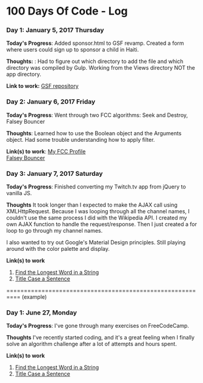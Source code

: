 # 100 Days Of Code - Log

### Day 1: January 5, 2017 Thursday

**Today's Progress**: Added sponsor.html to GSF revamp. Created a form where users could sign up to sponsor a child in Haiti.

**Thoughts:** : Had to figure out which directory to add the file and which directory was compiled by Gulp. Working from the Views directory NOT the app directory.

**Link to work:** [GSF repository](https://github.com/sunsplat/GSF)

### Day 2: January 6, 2017 Friday

**Today's Progress**: Went through two FCC algorithms: Seek and Destroy, Falsey Bouncer

**Thoughts**: Learned how to use the Boolean object and the Arguments object. Had some trouble understanding how to apply filter.

**Link(s) to work**: [My FCC Profile](https://www.freecodecamp.com/sunsplat)  
[Falsey Bouncer](https://www.freecodecamp.com/challenges/falsey-bouncer)

### Day 3: January 7, 2017 Saturday

**Today's Progress**: Finished converting my Twitch.tv app from jQuery to vanilla JS.

**Thoughts** It took longer than I expected to make the AJAX call using XMLHttpRequest. Because I was looping through all the channel names, I couldn't use the same process I did with the Wikipedia API. I created my own AJAX function to handle the request/response. Then I just created a for loop to go through my channel names.  

I also wanted to try out Google's Material Design principles. Still playing around with the color palette and display.  

**Link(s) to work**
1. [Find the Longest Word in a String](https://www.freecodecamp.com/challenges/find-the-longest-word-in-a-string)
2. [Title Case a Sentence](https://www.freecodecamp.com/challenges/title-case-a-sentence)  

==========================================================
(example)
### Day 1: June 27, Monday

**Today's Progress**: I've gone through many exercises on FreeCodeCamp.

**Thoughts** I've recently started coding, and it's a great feeling when I finally solve an algorithm challenge after a lot of attempts and hours spent.

**Link(s) to work**
1. [Find the Longest Word in a String](https://www.freecodecamp.com/challenges/find-the-longest-word-in-a-string)
2. [Title Case a Sentence](https://www.freecodecamp.com/challenges/title-case-a-sentence)
